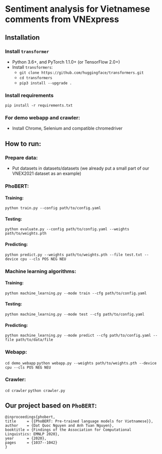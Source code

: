 # Sentiment analysis for Vietnamese comments from VNExpress

## Installation 

### Install `transformer`
 -  Python 3.6+, and PyTorch 1.1.0+ (or TensorFlow 2.0+)
 -  Install `transformers`:
	- `git clone https://github.com/huggingface/transformers.git`
	- `cd transformers`
	- `pip3 install --upgrade .`

### Install requirements
```pip install -r requirements.txt```

### For demo webapp and crawler:
 - Install Chrome, Selenium and compatible chromedriver

## How to run:

### Prepare data:
 - Put datasets in datasets/datasets (we already put a small part of our 
 VNEX2021 dataset as an example)

### PhoBERT:
#### Training:
```python train.py --config path/to/config.yaml```

#### Testing:
```python evaluate.py --config path/to/config.yaml --weights path/to/weights.pth```

#### Predicting:
```python predict.py --weights path/to/weights.pth --file test.txt --device cpu --cls POS NEG NEU```

### Machine learning algorithms:
#### Training:
```python machine_learning.py --mode train --cfg path/to/config.yaml```

#### Testing:
```python machine_learning.py --mode test --cfg path/to/config.yaml```

#### Predicting:
```python machine_learning.py --mode predict --cfg path/to/config.yaml --file path/to/data/file```

### Webapp:
```cd demo_webapp```
```python webapp.py --weights path/to/weights.pth --device cpu --cls POS NEG NEU```

### Crawler:
```cd crawler```
```python crawler.py```

## Our project based on `PhoBERT`:
```
@inproceedings{phobert,
title     = {{PhoBERT: Pre-trained language models for Vietnamese}},
author    = {Dat Quoc Nguyen and Anh Tuan Nguyen},
booktitle = {Findings of the Association for Computational Linguistics: EMNLP 2020},
year      = {2020},
pages     = {1037--1042}
}
```
